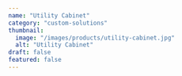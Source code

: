 ```yaml
---
name: "Utility Cabinet"
category: "custom-solutions"
thumbnail: 
  image: "/images/products/utility-cabinet.jpg"
  alt: "Utility Cabinet"
draft: false
featured: false
---
```

